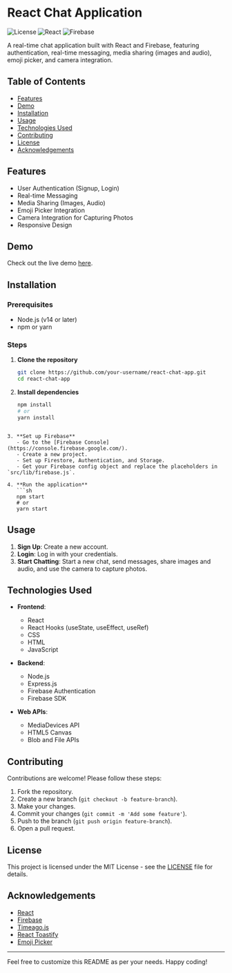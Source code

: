 # React Chat Application

![License](https://img.shields.io/badge/license-MIT-green)
![React](https://img.shields.io/badge/React-17.0.2-blue)
![Firebase](https://img.shields.io/badge/Firebase-9.6.1-orange)

A real-time chat application built with React and Firebase, featuring authentication, real-time messaging, media sharing (images and audio), emoji picker, and camera integration.

## Table of Contents
- [Features](#features)
- [Demo](#demo)
- [Installation](#installation)
- [Usage](#usage)
- [Technologies Used](#technologies-used)
- [Contributing](#contributing)
- [License](#license)
- [Acknowledgements](#acknowledgements)

## Features
- User Authentication (Signup, Login)
- Real-time Messaging
- Media Sharing (Images, Audio)
- Emoji Picker Integration
- Camera Integration for Capturing Photos
- Responsive Design

## Demo
Check out the live demo [here](https://www.chat.shubhamgarg.live/).

## Installation

### Prerequisites
- Node.js (v14 or later)
- npm or yarn

### Steps
1. **Clone the repository**
   ```sh
   git clone https://github.com/your-username/react-chat-app.git
   cd react-chat-app
   ```

2. **Install dependencies**
   ```sh
   npm install
   # or
   yarn install
```

3. **Set up Firebase**
   - Go to the [Firebase Console](https://console.firebase.google.com/).
   - Create a new project.
   - Set up Firestore, Authentication, and Storage.
   - Get your Firebase config object and replace the placeholders in `src/lib/firebase.js`.

4. **Run the application**
   ```sh
   npm start
   # or
   yarn start
```



   ## Usage

1. **Sign Up**: Create a new account.
2. **Login**: Log in with your credentials.
3. **Start Chatting**: Start a new chat, send messages, share images and audio, and use the camera to capture photos.

## Technologies Used

- **Frontend**: 
  - React
  - React Hooks (useState, useEffect, useRef)
  - CSS
  - HTML
  - JavaScript

- **Backend**: 
  - Node.js
  - Express.js
  - Firebase Authentication
  - Firebase SDK

- **Web APIs**: 
  - MediaDevices API
  - HTML5 Canvas
  - Blob and File APIs

## Contributing

Contributions are welcome! Please follow these steps:

1. Fork the repository.
2. Create a new branch (`git checkout -b feature-branch`).
3. Make your changes.
4. Commit your changes (`git commit -m 'Add some feature'`).
5. Push to the branch (`git push origin feature-branch`).
6. Open a pull request.

## License

This project is licensed under the MIT License - see the [LICENSE](LICENSE) file for details.

## Acknowledgements

- [React](https://reactjs.org/)
- [Firebase](https://firebase.google.com/)
- [Timeago.js](https://timeago.org/)
- [React Toastify](https://github.com/fkhadra/react-toastify)
- [Emoji Picker](https://github.com/ealush/emoji-picker-react)

---

Feel free to customize this README as per your needs. Happy coding!
